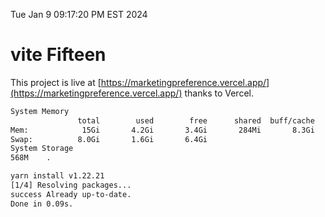 Tue Jan  9 09:17:20 PM EST 2024

# vite Fifteen


This project is live at [https://marketingpreference.vercel.app/](https://marketingpreference.vercel.app/) thanks to Vercel.

```bash
System Memory
               total        used        free      shared  buff/cache   available
Mem:            15Gi       4.2Gi       3.4Gi       284Mi       8.3Gi        11Gi
Swap:          8.0Gi       1.6Gi       6.4Gi
System Storage
568M	.
```
```bash
yarn install v1.22.21
[1/4] Resolving packages...
success Already up-to-date.
Done in 0.09s.
```

